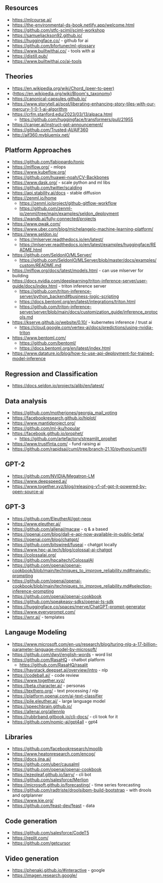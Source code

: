 ## Resources

- https://mlcourse.ai/
- https://the-environmental-ds-book.netlify.app/welcome.html
- https://github.com/stfc-sciml/sciml-workshop
- https://samueljackson92.github.io/
- https://huggingface.co/ - github for ai
- https://github.com/bfortuner/ml-glossary
- https://www.builtwithai.co/ - tools with ai
- https://distill.pub/
- https://www.builtwithai.co/ai-tools

## Theories

- https://en.wikipedia.org/wiki/Chord_(peer-to-peer)
- (https://en.wikipedia.org/wiki/Bloom's_taxonomy)
- https://canonical-capsules.github.io/
- https://www.storytell.ai/post/liberating-enhancing-story-tiles-with-our-mercury-1-0-1-ai-algorithm
- https://crfm.stanford.edu/2023/03/13/alpaca.html
  - https://github.com/huggingface/transformers/pull/21955
- https://carper.ai/instruct-gpt-announcement/
- https://github.com/Trusted-AI/AIF360
- http://aif360.mybluemix.net/

## Platform Approaches

- https://github.com/fabiopardo/tonic
- https://mlflow.org/ - mlops
- https://www.kubeflow.org/
- https://github.com/huawei-noah/CV-Backbones
- https://www.dask.org/ - scale python and ml libs
- https://github.com/twitter/scalding
- https://api.stability.ai/docs - stable diffusion
- https://zenml.io/home
  - https://zenml.io/project/github-gitflow-workflow
  - https://github.com/zenml-io/zenml/tree/main/examples/seldon_deployment
- https://wandb.ai/fully-connected/projects
- https://www.qwak.com/
- https://www.uber.com/blog/michelangelo-machine-learning-platform/
- https://www.seldon.io/
  - https://mlserver.readthedocs.io/en/latest/
  - https://mlserver.readthedocs.io/en/latest/examples/huggingface/README.html
- https://github.com/SeldonIO/MLServer/
  - https://github.com/SeldonIO/MLServer/blob/master/docs/examples/custom/README.md
- https://mlflow.org/docs/latest/models.html - can use mlserver for building
- https://docs.nvidia.com/deeplearning/triton-inference-server/user-guide/docs/index.html - triton inference server
  - https://github.com/triton-inference-server/python_backend#business-logic-scripting
  - https://docs.bentoml.org/en/latest/integrations/triton.html
  - https://github.com/triton-inference-server/server/blob/main/docs/customization_guide/inference_protocols.md
- https://kserve.github.io/website/0.10/ - kubernetes inference / trust ai
  - https://cloud.google.com/vertex-ai/docs/predictions/using-nvidia-triton
- https://www.bentoml.com/
  - https://github.com/bentoml/
  - https://docs.bentoml.org/en/latest/index.html
- https://www.datature.io/blog/how-to-use-api-deployment-for-trained-model-inference

## Regression and Classification

- https://docs.seldon.io/projects/alibi/en/latest/

## Data analysis

- https://github.com/motherjones/georgia_mail_voting
- https://facebookresearch.github.io/hiplot/
- https://www.mantidproject.org/
- https://github.com/ml-jku/hopular
- https://facebook.github.io/prophet/
  - https://github.com/artefactory/streamlit_prophet
- https://www.trustfinta.com/ - fund raising ai
- https://github.com/rapidsai/cuml/tree/branch-21.10/python/cuml/fil

## GPT-2

- https://github.com/NVIDIA/Megatron-LM
- https://www.deepspeed.ai/
- https://www.together.xyz/blog/releasing-v1-of-gpt-jt-powered-by-open-source-ai

## GPT-3

- https://github.com/EleutherAI/gpt-neox
- https://www.eleuther.ai/
- https://github.com/allenai/macaw - q & a based
- https://openai.com/blog/dall-e-api-now-available-in-public-beta/
- https://openai.com/blog/chatgpt/
- https://github.com/bitswired/fuseai - chatgpt locally
- https://www.hpc-ai.tech/blog/colossal-ai-chatgpt
- https://colossalai.org/
- https://github.com/hpcaitech/ColossalAI
- https://github.com/openai/openai-cookbook/blob/main/techniques_to_improve_reliability.md#maieutic-prompting
- https://github.com/openai/openai-cookbook/blob/main/techniques_to_improve_reliability.md#selection-inference-prompting
- https://github.com/openai/openai-cookbook
- https://github.com/speakeasy-sdks/openai-ts-sdk
- https://huggingface.co/spaces/merve/ChatGPT-prompt-generator
- https://www.everyprompt.com/
- https://wnr.ai/ - templates

## Langauge Modeling

- https://www.microsoft.com/en-us/research/blog/turing-nlg-a-17-billion-parameter-language-model-by-microsoft/
- https://github.com/dwyl/english-words - word list
- https://github.com/RasaHQ - chatbot platform
  - https://github.com/RasaHQ/rasalit
- https://haystack.deepset.ai/overview/intro - nlp
- https://codeball.ai/ - code review
- https://www.together.xyz/
- https://beta.character.ai/ - personas
- https://texthero.org/ - text processing / nlp
- https://platform.openai.com/ai-text-classifier
- https://pile.eleuther.ai/ - large language model
- https://speechbrain.github.io/
- https://allenai.org/allennlp
- https://rubbrband.gitbook.io/cli-docs/ - cli took for it  
- https://github.com/nomic-ai/gpt4all - gpt4

## Libraries

- https://github.com/facebookresearch/moolib
- https://www.heatonresearch.com/encog/
- https://docs.jina.ai/
- https://github.com/uber/causalml
- https://github.com/openai/openai-cookbook
- https://ezeoleaf.github.io/larry/ - cli bot
- https://github.com/salesforce/Merlion
- https://microsoft.github.io/forecasting/ - time series forecasting
- https://github.com/radtriste/droolsjbpm-build-bootstrap - with drools and optplanner
- https://www.kie.org/
- https://github.com/feast-dev/feast - data 

## Code generation

- https://github.com/salesforce/CodeT5
- https://replit.com/
- https://github.com/getcursor

## Video generation
- https://phenaki.github.io/#interactive - google 
- https://imagen.research.google/
